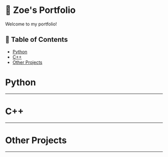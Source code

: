 # 🔎 Zoe's Portfolio

Welcome to my portfolio! 

## 📖 Table of Contents
- [Python](#python)
- [C++](#C++)
- [Other Projects](#other-projects)

# Python


***

# C++

***

# Other Projects

***
